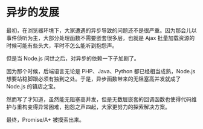异步的发展
========

最初，在浏览器环境下，大家遭遇的异步导致的问题还不是很严重。因为那会儿以事件侦听为主，大部分处理函数不需要嵌套很多层，也就是 Ajax 批量加载资源的时候可能有些头大，平时不怎么能听到抱怨声。

但是当 Node.js 问世之后，对异步的依赖一下子加剧了。

因为那个时候，后端语言无论是 PHP、Java、Python 都已经相当成熟，Node.js 想要站稳脚跟必须有独到之处。于是，异步函数带来的无阻塞高并发就成了 Node.js 的镇店之宝。

然而写了才知道，虽然能无阻塞高并发，但是无数层嵌套的回调函数也使得代码维护与重构变得异常困难，抱怨之声四起，大家更努力的探索解决方案。

最终，Promise/A+ 被摸索出来。